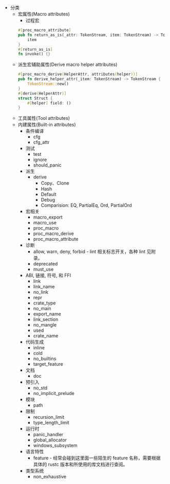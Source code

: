- 分类
    - 宏属性(Macro attributes)
        - 过程宏
        ```rust
        #[proc_macro_attribute]
        pub fn return_as_is(_attr: TokenStream, item: TokenStream) -> TokenStream {
            item
        }
        #[return_as_is]
        fn invoke() {}
        ```
    - 派生宏辅助属性(Derive macro helper attributes)
        ```rust
        #[proc_macro_derive(HelperAttr, attributes(helper))]
        pub fn derive_helper_attr(_item: TokenStream) -> TokenStream {
            TokenStream::new()
        }
        #[derive(HelperAttr)]
        struct Struct {
            #[helper] field: ()
        }
        ```
    - 工具属性(Tool attributes)
    - 内建属性(Built-in attributes)
        - 条件编译
            - cfg
            - cfg_attr
        - 测试
            - test
            - ignore
            - should_panic
        - 派生
            - derive
                - Copy、Clone
                - Hash
                - Default
                - Debug
                - Comparision: EQ, PartialEq, Ord, PartialOrd
        - 宏相关
            - macro_export
            - macro_use
            - proc_macro
            - proc_macro_derive
            - proc_macro_attribute
        - 诊断
            - allow, warn, deny, forbid - lint 相关标志开关，各种 lint 见附录。
            - deprecated
            - must_use
        - ABI, 链接, 符号, 和 FFI
            - link
            - link_name
            - no_link
            - repr
            - crate_type
            - no_main
            - export_name
            - link_section
            - no_mangle
            - used
            - crate_name
        - 代码生成
            - inline
            - cold
            - no_builtins
            - target_feature
        - 文档
            - doc
        - 预引入
            - no_std
            - no_implicit_prelude
        - 模块
            - path
        - 限制
            - recursion_limit
            - type_length_limit
        - 运行时
            - panic_handler
            - global_allocator
            - windows_subsystem
        - 语言特性
            - feature - 经常会碰到这里面一些陌生的 feature 名称，需要根据具体的 rustc 版本和所使用的库文档进行查阅。
        - 类型系统
            - non_exhaustive
